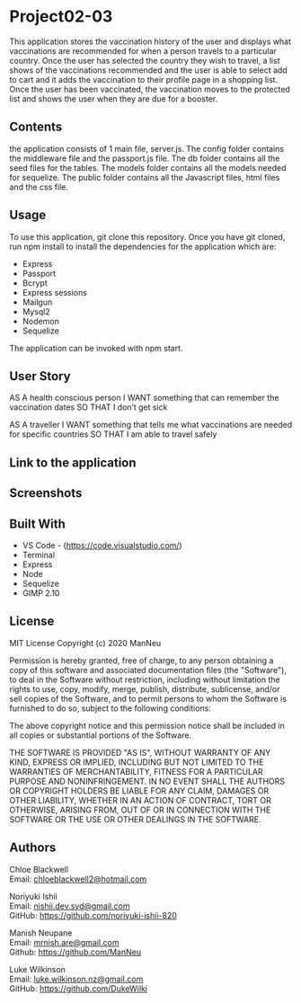 # Project02-03

This application stores the vaccination history of the user and displays what vaccinations are recommended for when a person travels to a particular country. Once the user has selected the country they wish to travel, a list shows of the vaccinations recommended and the user is able to select add to cart and it adds the vaccination to their profile page in a shopping list. Once the user has been vaccinated, the vaccination moves to the protected list and shows the user when they are due for a booster. 

## Contents 

the application consists of 1 main file, server.js. The config folder contains the middleware file and the passport.js file. The db folder contains all the seed files for the tables. The models folder contains all the models needed for sequelize. The public folder contains all the Javascript files, html files and the css file. 

## Usage 

To use this application, git clone this repository. Once you have git cloned, run npm install to install the dependencies for the application which are:

- Express
- Passport 
- Bcrypt 
- Express sessions
- Mailgun 
- Mysql2
- Nodemon
- Sequelize 

The application can be invoked with npm start.

## User Story 

AS A health conscious person
I WANT something that can remember the vaccination dates 
SO THAT I don’t get sick 


AS A traveller 
I WANT something that tells me what vaccinations are needed for specific countries
SO THAT I am able to travel safely 


## Link to the application 

## Screenshots

## Built With 

- VS Code - (https://code.visualstudio.com/)
- Terminal
- Express
- Node
- Sequelize 
- GIMP 2.10 

## License 

MIT License
Copyright (c) 2020 ManNeu

Permission is hereby granted, free of charge, to any person obtaining a copy
of this software and associated documentation files (the "Software"), to deal
in the Software without restriction, including without limitation the rights
to use, copy, modify, merge, publish, distribute, sublicense, and/or sell
copies of the Software, and to permit persons to whom the Software is
furnished to do so, subject to the following conditions:

The above copyright notice and this permission notice shall be included in all
copies or substantial portions of the Software.

THE SOFTWARE IS PROVIDED "AS IS", WITHOUT WARRANTY OF ANY KIND, EXPRESS OR
IMPLIED, INCLUDING BUT NOT LIMITED TO THE WARRANTIES OF MERCHANTABILITY,
FITNESS FOR A PARTICULAR PURPOSE AND NONINFRINGEMENT. IN NO EVENT SHALL THE
AUTHORS OR COPYRIGHT HOLDERS BE LIABLE FOR ANY CLAIM, DAMAGES OR OTHER
LIABILITY, WHETHER IN AN ACTION OF CONTRACT, TORT OR OTHERWISE, ARISING FROM,
OUT OF OR IN CONNECTION WITH THE SOFTWARE OR THE USE OR OTHER DEALINGS IN THE
SOFTWARE.

## Authors 

Chloe Blackwell<br>
Email: chloeblackwell2@hotmail.com

Noriyuki Ishii <br>
Email: nishii.dev.syd@gmail.com<br>
GitHub: https://github.com/noriyuki-ishii-820

Manish Neupane <br>
Email: mrnish.are@gmail.com <br>
Github: https://github.com/ManNeu

Luke Wilkinson <br>
Email: luke.wilkinson.nz@gmail.com<br>
GitHub: https://github.com/DukeWilki
